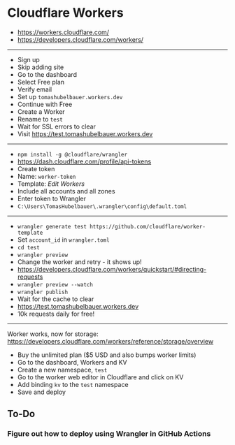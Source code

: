 # Cloudflare Workers

- https://workers.cloudflare.com/
- https://developers.cloudflare.com/workers/

---

- Sign up
- Skip adding site
- Go to the dashboard
- Select Free plan
- Verify email
- Set up `tomashubelbauer.workers.dev`
- Continue with Free
- Create a Worker
- Rename to `test`
- Wait for SSL errors to clear
- Visit https://test.tomashubelbauer.workers.dev

---

- `npm install -g @cloudflare/wrangler`
- https://dash.cloudflare.com/profile/api-tokens
- Create token
- Name: `worker-token`
- Template: *Edit Workers*
- Include all accounts and all zones
- Enter token to Wrangler
- `C:\Users\TomasHubelbauer\.wrangler\config\default.toml`

---

- `wrangler generate test https://github.com/cloudflare/worker-template`
- Set `account_id` in `wrangler.toml`
- `cd test`
- `wrangler preview`
- Change the worker and retry - it shows up!
- https://developers.cloudflare.com/workers/quickstart/#directing-requests
- `wrangler preview --watch`
- `wrangler publish`
- Wait for the cache to clear
- https://test.tomashubelbauer.workers.dev
- 10k requests daily for free!

---

Worker works, now for storage:
https://developers.cloudflare.com/workers/reference/storage/overview

- Buy the unlimited plan ($5 USD and also bumps worker limits)
- Go to the dashboard, Workers and KV
- Create a new namespace, `test`
- Go to the worker web editor in Cloudflare and click on KV
- Add binding `kv` to the `test` namespace
- Save and deploy

## To-Do

### Figure out how to deploy using Wrangler in GitHub Actions
